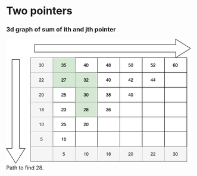 # Two pointers

### 3d graph of sum of ith and jth pointer

![Leetcode graph](../resources/two_pointer.png)  
Path to find 28.